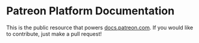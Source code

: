 # Patreon Platform Documentation 
This is the public resource that powers [docs.patreon.com](https://docs.patreon.com/#introduction). If you would like to contribute, just make a pull request! 
